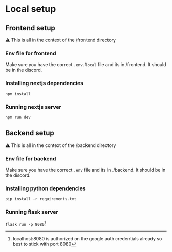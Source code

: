 # Local setup

## Frontend setup

:warning: This is all in the context of the /frontend directory

### Env file for frontend

Make sure you have the correct ```.env.local``` file and its in /frontend. It should be in the discord.

### Installing nextjs dependencies

```npm install```
  
### Running nextjs server

```npm run dev```

## Backend setup

:warning: This is all in the context of the /backend directory

### Env file for backend

Make sure you have the correct ```.env``` file and its in ./backend. It should be in the discord.

### Installing python dependencies

```pip install -r requirements.txt```
  
### Running flask server

```flask run -p 8080```[^1]

[^1]: localhost:8080 is authorized on the google auth credentials already so best to stick with port 8080
